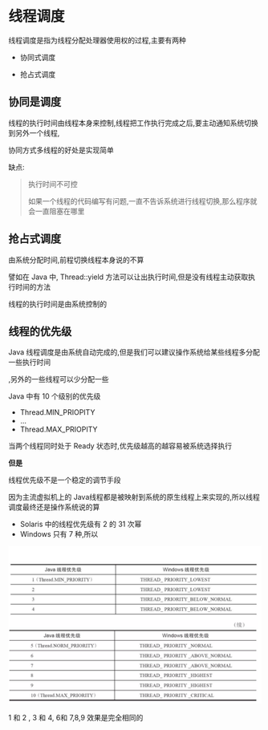 # 线程调度

线程调度是指为线程分配处理器使用权的过程,主要有两种

- 协同式调度

- 抢占式调度

## 协同是调度

线程的执行时间由线程本身来控制,线程把工作执行完成之后,要主动通知系统切换到另外一个线程,

协同方式多线程的好处是实现简单

缺点: 

> 执行时间不可控
>
> 如果一个线程的代码编写有问题,一直不告诉系统进行线程切换,那么程序就会一直阻塞在哪里

## 抢占式调度

由系统分配时间,前程切换线程本身说的不算

譬如在 Java 中, Thread::yield 方法可以让出执行时间,但是没有线程主动获取执行时间的方法

线程的执行时间是由系统控制的

## 线程的优先级

Java 线程调度是由系统自动完成的,但是我们可以建议操作系统给某些线程多分配一些执行时间

,另外的一些线程可以少分配一些

Java 中有 10 个级别的优先级

- Thread.MIN_PRIOPITY
- ...
- Thread.MAX_PRIOPITY

当两个线程同时处于 Ready 状态时,优先级越高的越容易被系统选择执行

**但是**

线程优先级不是一个稳定的调节手段

因为主流虚拟机上的 Java线程都是被映射到系统的原生线程上来实现的,所以线程调度最终还是操作系统说的算

- Solaris 中的线程优先级有 2 的 31 次幂
- Windows 只有 7 种,所以

![image-20200620193354962](../../assets/image-20200620193354962.png)

1 和 2 , 3 和 4, 6和 7,8,9 效果是完全相同的



